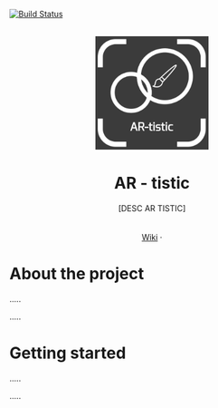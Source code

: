 [![Build Status](https://codefirst.iut.uca.fr/api/badges/alexis.drai/dice_app/status.svg)](https://codefirst.iut.uca.fr/alexis.drai/dice_app)  

<br />
<div align="center">
  <a href="https://github.com/othneildrew/Best-README-Template">
    <img src="./Source/images/AT-tistic_Logo.png" alt="Logo" width="200" height="200">
  </a>

  <h1 align="center">AR - tistic</h1>

  <p align="center">
    [DESC AR TISTIC]
    <br />
    <br />
    <br />
    <a href="https://codefirst.iut.uca.fr/git/ARTeam/SAE-3.01/wiki">Wiki</a>
    ·

  </p>
</div>

About the project
===

.....

.....


Getting started
===

.....

.....